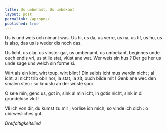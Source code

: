 ```yaml
---
title: Us umbenamt, Us umbekant
layout: post
permalink: /apropos/
published: true
---
```


Us is und weis och nimant was.
Us hi, us da,
us verre, us na,
us tif, us ho,
us is also,
das us is weder dis noch das.

Us licht, us clar,
us vinster gar,
us umbenamt,
us umbekant,
beginnes unde ouch endis vri,
us stille stat,
vlüst ane wat.
Wer weis sin hus ?
Der ge her us
unde sage uns welch sin forme si.

Wirt als ein kint,
wirt toup, wirt blint !
Din selbis icht
mus werdin nicht ;
al icht, al nicht trib obir hor,
la stat, la zit,
ouch bilde mit !
Genk ane wec
den smalen stec :
so kmustu an der wüste spor.

O sele min,
genc us, got in,
sink al min icht,
in gotis nicht,
sink in di grundelose vlut !

Vli ich von dir,
du kumst zu mir ;
vorlise ich mich,
so vinde ich dich :
o ubirwesliches gut.

*Dreifaltigkeitslied*

<!--
Does the theme deserve a star?

Place this tag where you want the button to render.
<a class="github-button" href="https://github.com/sharu725/hagura" data-icon="octicon-star" data-size="large" data-show-count="true" aria-label="Star sharu725/hagura on GitHub">Star</a>
<script async defer src="https://buttons.github.io/buttons.js"></script>
-->
